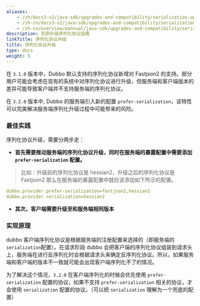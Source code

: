 ```yaml
---
aliases:
    - /zh/docs3-v2/java-sdk/upgrades-and-compatibility/serialization-upgrade/
    - /zh-cn/docs3-v2/java-sdk/upgrades-and-compatibility/serialization-upgrade/
    - /zh-cn/overview/mannual/java-sdk/upgrades-and-compatibility/serialization-upgrade/
description: 无损升级序列化协议指南
linkTitle: 序列化协议升级
title: 序列化协议升级
type: docs
weight: 5
---
```



在 `3.1.0` 版本中，Dubbo 默认支持的序列化协议新增对 Fastjson2 的支持。部分用户可能会考虑在现有的系统中对序列化协议进行升级，但服务端和客户端版本的差异可能导致客户端并不支持服务端的序列化协议。

在 `3.2.0` 版本中, Dubbo 的服务端引入新的配置 `prefer-serialization`，该特性可以完美解决服务端序列化升级过程中可能带来的风险。


### 最佳实践

序列化协议升级，需要分两步走：

* **首先需要推动服务端的序列化协议升级，同时在服务端的暴露配置中需要添加 `prefer-serialization` 配置。**
> 比如：升级前的序列化协议是 hessian2，升级之后的序列化协议是 Fastjson2 那么在服务端的暴露配置中就应该添加如下所示的配置。

```yaml
dubbo.provider.prefer-serialization=fastjson2,hessian2
dubbo.provider.serialization=hessian2
```
* **其次，客户端需要升级至和服务端相同版本**

### 实现原理

dubbo 客户端序列化协议是根据服务端的注册配置来选择的（即服务端的`serialization`配置）。在请求阶段 dubbo 会把客户端的序列化协议组装到请求头上，服务端在进行反序列化时会根据请求头来确定反序列化协议。所以，如果服务端和客户端的版本不一致就可能会出现客户端序列化不了的情况。

为了解决这个情况，`3.2.0` 在客户端序列化的时候会优先使用 `prefer-serialization` 配置的协议，如果不支持 `prefer-serialization` 相关的协议，才会使用 `serialization` 配置的协议。（可以把 `serialization` 理解为一个兜底的配置）
